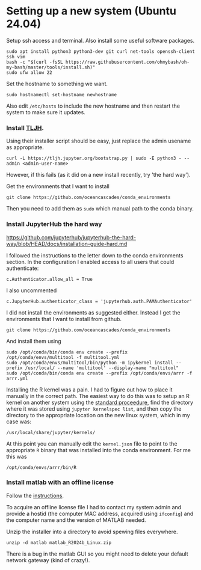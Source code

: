 # Setting up a new system (Ubuntu 24.04)

Setup ssh access and terminal. Also install some useful software packages. 

```
sudo apt install python3 python3-dev git curl net-tools openssh-client ssh vim
bash -c "$(curl -fsSL https://raw.githubusercontent.com/ohmybash/oh-my-bash/master/tools/install.sh)"
sudo ufw allow 22
```

Set the hostname to something we want.

```
sudo hostnamectl set-hostname newhostname
```

Also edit `/etc/hosts` to include the new hostname and then restart the system to make sure it updates. 

### Install [TLJH](https://tljh.jupyter.org/en/latest/install/custom-server.html).

Using their installer script should be easy, just replace the admin usename as appropriate.

```
curl -L https://tljh.jupyter.org/bootstrap.py | sudo -E python3 - --admin <admin-user-name>
```

However, if this fails (as it did on a new install recently, try 'the hard way').

Get the environments that I want to install

```
git clone https://github.com/oceancascades/conda_environments
```

Then you need to add them as `sudo` which manual path to the conda binary. 

### Install JupyterHub the hard way

https://github.com/jupyterhub/jupyterhub-the-hard-way/blob/HEAD/docs/installation-guide-hard.md

I followed the instructions to the letter down to the conda environments section. In the configuration I enabled access to all users that could authenticate:

```
c.Authenticator.allow_all = True
```
I also uncommented

```
c.JupyterHub.authenticator_class = 'jupyterhub.auth.PAMAuthenticator'
```

I did not install the environments as suggested either. Instead I get the environments that I want to install from github.

```
git clone https://github.com/oceancascades/conda_environments
```

And install them using

```
sudo /opt/conda/bin/conda env create --prefix /opt/conda/envs/multitool -f multitool.yml
sudo /opt/conda/envs/multitool/bin/python -m ipykernel install --prefix /usr/local/ --name 'multitool' --display-name "multitool"
sudo /opt/conda/bin/conda env create --prefix /opt/conda/envs/arrr -f arrr.yml
```

Installing the R kernel was a pain. I had to figure out how to place it manually in the correct path. The easiest way to do this was to setup an R kernel on another system using the [standard proceedure](https://github.com/IRkernel/IRkernel), find the directory where it was stored using `jupyter kernelspec list`, and then copy the directory to the appropriate location on the new linux system, which in my case was:

```
/usr/local/share/jupyter/kernels/
```

At this point you can manually edit the `kernel.json` file to point to the appropriate `R` binary that was installed into the conda environment. For me this was

```
/opt/conda/envs/arrr/bin/R
```


### Install matlab with an offline license

Follow the [instructions](https://www.mathworks.com/help/install/ug/install-using-a-file-installation-key.html). 

To acquire an offline license file I had to contact my system admin and provide a hostid (the computer MAC address, acquired using `ifconfig`) and the computer name and the version of MATLAB needed.

Unzip the installer into a directory to avoid spewing files everywhere. 
```
unzip -d matlab matlab_R2024b_Linux.zip
```

There is a bug in the matlab GUI so you might need to delete your default network gateway (kind of crazy!). 
